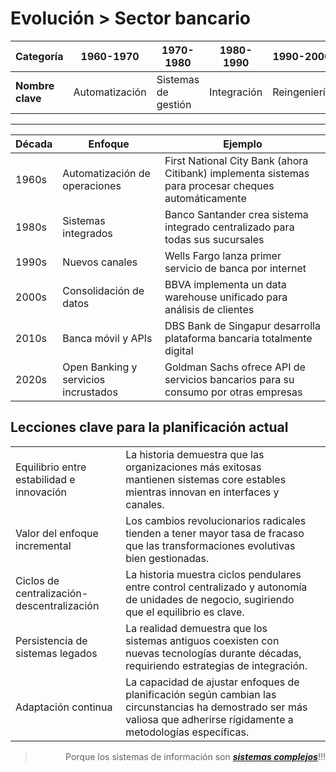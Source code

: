 # Evolución > Sector bancario

<sub><sup>

|Categoría|1960-1970|1970-1980|1980-1990|1990-2000|2000-2010|2010-presente|
|-|-|-|-|-|-|-|
|**Nombre clave**|Automatización|Sistemas de gestión|Integración|Reingeniería|Internet & e-business|Transformación digital

</sup></sub>

---

|Década|Enfoque|Ejemplo|
|-|-|-|
|1960s|Automatización de operaciones|First National City Bank (ahora Citibank) implementa sistemas para procesar cheques automáticamente|
|1980s|Sistemas integrados|Banco Santander crea sistema integrado centralizado para todas sus sucursales|
|1990s|Nuevos canales|Wells Fargo lanza primer servicio de banca por internet|
|2000s|Consolidación de datos|BBVA implementa un data warehouse unificado para análisis de clientes|
|2010s|Banca móvil y APIs|DBS Bank de Singapur desarrolla plataforma bancaria totalmente digital|
|2020s|Open Banking y servicios incrustados|Goldman Sachs ofrece API de servicios bancarios para su consumo por otras empresas|

## Lecciones clave para la planificación actual

||||
|-|-|-|
|Equilibrio entre estabilidad e innovación|La historia demuestra que las organizaciones más exitosas mantienen sistemas core estables mientras innovan en interfaces y canales.|
|Valor del enfoque incremental|Los cambios revolucionarios radicales tienden a tener mayor tasa de fracaso que las transformaciones evolutivas bien gestionadas.
|Ciclos de centralización-descentralización|La historia muestra ciclos pendulares entre control centralizado y autonomía de unidades de negocio, sugiriendo que el equilibrio es clave.
|Persistencia de sistemas legados|La realidad demuestra que los sistemas antiguos coexisten con nuevas tecnologías durante décadas, requiriendo estrategias de integración.
|Adaptación continua|La capacidad de ajustar enfoques de planificación según cambian las circunstancias ha demostrado ser más valiosa que adherirse rígidamente a metodologías específicas.

<div align=right>

> Porque los sistemas de información son ***[sistemas complejos](https://github.com/mmasias/IdSw2/blob/main/temario/00-introduccion/software.md#caracter%C3%ADsticas-de-los-sistemas-complejos)***!!!

</div>
